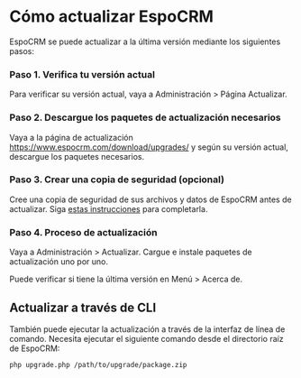 # Cómo actualizar EspoCRM

EspoCRM se puede actualizar a la última versión mediante los siguientes pasos:

### Paso 1. Verifica tu versión actual

Para verificar su versión actual, vaya a Administración > Página Actualizar.

### Paso 2. Descargue los paquetes de actualización necesarios

Vaya a la página de actualización https://www.espocrm.com/download/upgrades/ y según su versión actual, descargue los paquetes necesarios.

### Paso 3. Crear una copia de seguridad (opcional)

Cree una copia de seguridad de sus archivos y datos de EspoCRM antes de actualizar. Siga [estas instrucciones](https://github.com/espocrm/documentation/blob/master/administration/backup-and-restore.md) para completarla.

### Paso 4. Proceso de actualización

Vaya a Administración > Actualizar. Cargue e instale paquetes de actualización uno por uno.

Puede verificar si tiene la última versión en Menú > Acerca de.

## Actualizar a través de CLI

También puede ejecutar la actualización a través de la interfaz de línea de comando. Necesita ejecutar el siguiente comando desde el directorio raíz de EspoCRM:

```
php upgrade.php /path/to/upgrade/package.zip
```
